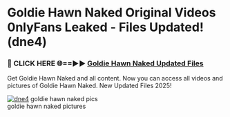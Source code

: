 # Goldie Hawn Naked Original Videos 0nlyFans Leaked - Files Updated! (dne4)

<h3>🔴 CLICK HERE 🌐==►► <a href="https://tinyurl.com/up5wt9bj" rel="nofollow">Goldie Hawn Naked Updated Files</a></h3>

Get Goldie Hawn Naked and all content. Now you can access all videos and pictures of Goldie Hawn Naked. New Updated Files 2025!

[![dne4](https://i.imgur.com/ABiUzMV.gif)](https://tinyurl.com/up5wt9bj)
goldie hawn naked pics<br>
goldie hawn naked pictures